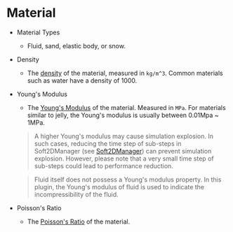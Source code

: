 # Material

- Material Types
  - Fluid, sand, elastic body, or snow.
- Density
  - The [density](https://en.wikipedia.org/wiki/Density) of the material, measured in `kg/m^3`. Common materials such as water have a density of 1000.
- Young's Modulus
  - The [Young's Modulus](https://en.wikipedia.org/wiki/Young%27s_modulus) of the material. Measured in `MPa`. For materials similar to jelly, the Young's modulus is usually between 0.01Mpa ~ 1MPa.
  
  > A higher Young's modulus may cause simulation explosion. In such cases, reducing the time step of sub-steps in Soft2DManager (see [Soft2DManager](./Soft2DManager.md)) can prevent simulation explosion. However, please note that a very small time step of sub-steps could lead to performance reduction.

  > Fluid itself does not possess a Young's modulus property. In this plugin, the Young's modulus of fluid is used to indicate the incompressibility of the fluid.

- Poisson's Ratio
  - The [Poisson's Ratio](https://en.wikipedia.org/wiki/Poisson%27s_ratio) of the material.